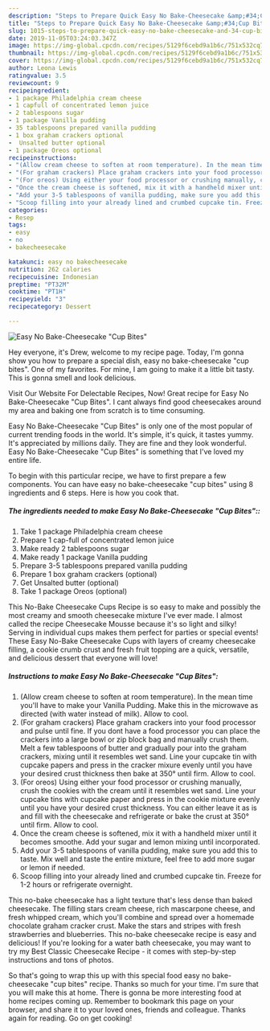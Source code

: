 ```yaml
---
description: "Steps to Prepare Quick Easy No Bake-Cheesecake &amp;#34;Cup Bites&amp;#34;"
title: "Steps to Prepare Quick Easy No Bake-Cheesecake &amp;#34;Cup Bites&amp;#34;"
slug: 1015-steps-to-prepare-quick-easy-no-bake-cheesecake-and-34-cup-bites-and-34
date: 2019-11-05T03:24:03.347Z
image: https://img-global.cpcdn.com/recipes/5129f6cebd9a1b6c/751x532cq70/easy-no-bake-cheesecake-cup-bites-recipe-main-photo.jpg
thumbnail: https://img-global.cpcdn.com/recipes/5129f6cebd9a1b6c/751x532cq70/easy-no-bake-cheesecake-cup-bites-recipe-main-photo.jpg
cover: https://img-global.cpcdn.com/recipes/5129f6cebd9a1b6c/751x532cq70/easy-no-bake-cheesecake-cup-bites-recipe-main-photo.jpg
author: Leona Lewis
ratingvalue: 3.5
reviewcount: 9
recipeingredient:
- 1 package Philadelphia cream cheese
- 1 capfull of concentrated lemon juice
- 2 tablespoons sugar
- 1 package Vanilla pudding
- 35 tablespoons prepared vanilla pudding
- 1 box graham crackers optional
-  Unsalted butter optional
- 1 package Oreos optional
recipeinstructions:
- "(Allow cream cheese to soften at room temperature). In the mean time you&#39;ll have to make your Vanilla Pudding. Make this in the microwave as directed (with water instead of milk). Allow to cool."
- "(For graham crackers) Place graham crackers into your food processor and pulse until fine. If you dont have a food processor you can place the crackers into a large bowl or zip block bag and manually crush them. Melt a few tablespoons of butter and gradually pour into the graham crackers, mixing until it resembles wet sand. Line your cupcake tin with cupcake papers and press in the cracker mixure evenly until you have your desired crust thickness then bake at 350° until firm. Allow to cool."
- "(For oreos) Using either your food processor or crushing manually, crush the cookies with the cream until it resembles wet sand. Line your cupcake tins with cupcake paper and press in the cookie mixture evenly until you have your desired crust thickness. You can either leave it as is and fill with the cheesecake and refrigerate or bake the crust at 350° until firm. Allow to cool."
- "Once the cream cheese is softened, mix it with a handheld mixer until it becomes smoothe. Add your sugar and lemon mixing until incorporated."
- "Add your 3-5 tablespoons of vanilla pudding, make sure you add this to taste. Mix well and taste the entire mixture, feel free to add more sugar or lemon if needed."
- "Scoop filling into your already lined and crumbed cupcake tin. Freeze for 1-2 hours or refrigerate overnight."
categories:
- Resep
tags:
- easy
- no
- bakecheesecake

katakunci: easy no bakecheesecake
nutrition: 262 calories
recipecuisine: Indonesian
preptime: "PT32M"
cooktime: "PT1H"
recipeyield: "3"
recipecategory: Dessert

---
```



![Easy No Bake-Cheesecake &#34;Cup Bites&#34;](https://img-global.cpcdn.com/recipes/5129f6cebd9a1b6c/751x532cq70/easy-no-bake-cheesecake-cup-bites-recipe-main-photo.jpg)

Hey everyone, it's Drew, welcome to my recipe page. Today, I'm gonna show you how to prepare a special dish, easy no bake-cheesecake &#34;cup bites&#34;. One of my favorites. For mine, I am going to make it a little bit tasty. This is gonna smell and look delicious.

Visit Our Website For Delectable Recipes, Now! Great recipe for Easy No Bake-Cheesecake &#34;Cup Bites&#34;. I cant always find good cheesecakes around my area and baking one from scratch is to time consuming.

Easy No Bake-Cheesecake &#34;Cup Bites&#34; is only one of the most popular of current trending foods in the world. It's simple, it's quick, it tastes yummy. It's appreciated by millions daily. They are fine and they look wonderful. Easy No Bake-Cheesecake &#34;Cup Bites&#34; is something that I've loved my entire life.


To begin with this particular recipe, we have to first prepare a few components. You can have easy no bake-cheesecake &#34;cup bites&#34; using 8 ingredients and 6 steps. Here is how you cook that.

##### The ingredients needed to make Easy No Bake-Cheesecake &#34;Cup Bites&#34;::

1. Take 1 package Philadelphia cream cheese
1. Prepare 1 cap-full of concentrated lemon juice
1. Make ready 2 tablespoons sugar
1. Make ready 1 package Vanilla pudding
1. Prepare 3-5 tablespoons prepared vanilla pudding
1. Prepare 1 box graham crackers (optional)
1. Get  Unsalted butter (optional)
1. Take 1 package Oreos (optional)


This No-Bake Cheesecake Cups Recipe is so easy to make and possibly the most creamy and smooth cheesecake mixture I&#39;ve ever made. I almost called the recipe Cheesecake Mousse because it&#39;s so light and silky! Serving in individual cups makes them perfect for parties or special events! These Easy No-Bake Cheesecake Cups with layers of creamy cheesecake filling, a cookie crumb crust and fresh fruit topping are a quick, versatile, and delicious dessert that everyone will love! 

##### Instructions to make Easy No Bake-Cheesecake &#34;Cup Bites&#34;:

1. (Allow cream cheese to soften at room temperature). In the mean time you&#39;ll have to make your Vanilla Pudding. Make this in the microwave as directed (with water instead of milk). Allow to cool.
1. (For graham crackers) Place graham crackers into your food processor and pulse until fine. If you dont have a food processor you can place the crackers into a large bowl or zip block bag and manually crush them. Melt a few tablespoons of butter and gradually pour into the graham crackers, mixing until it resembles wet sand. Line your cupcake tin with cupcake papers and press in the cracker mixure evenly until you have your desired crust thickness then bake at 350° until firm. Allow to cool.
1. (For oreos) Using either your food processor or crushing manually, crush the cookies with the cream until it resembles wet sand. Line your cupcake tins with cupcake paper and press in the cookie mixture evenly until you have your desired crust thickness. You can either leave it as is and fill with the cheesecake and refrigerate or bake the crust at 350° until firm. Allow to cool.
1. Once the cream cheese is softened, mix it with a handheld mixer until it becomes smoothe. Add your sugar and lemon mixing until incorporated.
1. Add your 3-5 tablespoons of vanilla pudding, make sure you add this to taste. Mix well and taste the entire mixture, feel free to add more sugar or lemon if needed.
1. Scoop filling into your already lined and crumbed cupcake tin. Freeze for 1-2 hours or refrigerate overnight.


This no-bake cheesecake has a light texture that&#39;s less dense than baked cheesecake. The filling stars cream cheese, rich mascarpone cheese, and fresh whipped cream, which you&#39;ll combine and spread over a homemade chocolate graham cracker crust. Make the stars and stripes with fresh strawberries and blueberries. This no-bake cheesecake recipe is easy and delicious! If you&#39;re looking for a water bath cheesecake, you may want to try my Best Classic Cheesecake Recipe - it comes with step-by-step instructions and tons of photos. 

So that's going to wrap this up with this special food easy no bake-cheesecake &#34;cup bites&#34; recipe. Thanks so much for your time. I'm sure that you will make this at home. There is gonna be more interesting food at home recipes coming up. Remember to bookmark this page on your browser, and share it to your loved ones, friends and colleague. Thanks again for reading. Go on get cooking!
